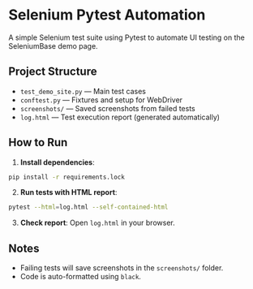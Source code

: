 # Selenium Pytest Automation

A simple Selenium test suite using Pytest to automate UI testing on the SeleniumBase demo page.

## Project Structure

- `test_demo_site.py` — Main test cases
- `conftest.py` — Fixtures and setup for WebDriver
- `screenshots/` — Saved screenshots from failed tests
- `log.html` — Test execution report (generated automatically)

## How to Run

1. **Install dependencies**:
```bash
pip install -r requirements.lock
```

2. **Run tests with HTML report**:
```bash
pytest --html=log.html --self-contained-html
```

3. **Check report**:
Open `log.html` in your browser.

## Notes

- Failing tests will save screenshots in the `screenshots/` folder.
- Code is auto-formatted using `black`.
